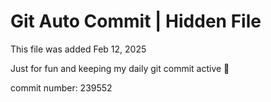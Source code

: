 # Git Auto Commit | Hidden File

This file was added Feb 12, 2025

Just for fun and keeping my daily git commit active 🤪

commit number: 239552
